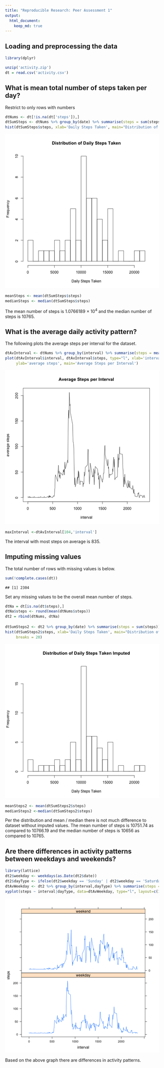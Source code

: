 ```yaml
---
title: "Reproducible Research: Peer Assessment 1"
output: 
  html_document:
    keep_md: true
---
```



## Loading and preprocessing the data


```r
library(dplyr)
```


```r
unzip('activity.zip')
dt = read.csv('activity.csv')
```



## What is mean total number of steps taken per day?

Restrict to only rows with numbers

```r
dtNums <- dt[!is.na(dt['steps']),]
dtSumSteps <- dtNums %>% group_by(date) %>% summarise(steps = sum(steps)) 
hist(dtSumSteps$steps, xlab='Daily Steps Taken', main="Distribution of Daily Steps Taken", breaks = 20)
```

![plot of chunk unnamed-chunk-3](figure/unnamed-chunk-3-1.png)

```r
meanSteps <- mean(dtSumSteps$steps)
medianSteps <- median(dtSumSteps$steps)
```

The mean number of steps is 1.0766189 &times; 10<sup>4</sup> and the median number of steps is 10765.

## What is the average daily activity pattern?

The following plots the average steps per interval for the dataset.


```r
dtAvInterval <- dtNums %>% group_by(interval) %>% summarise(steps = mean(steps)) 
plot(dtAvInterval$interval, dtAvInterval$steps, type="l", xlab='interval', 
     ylab='average steps', main='Average Steps per Interval')
```

![plot of chunk unnamed-chunk-4](figure/unnamed-chunk-4-1.png)

```r
maxInterval <-dtAvInterval[104,'interval']
```

The interval with most steps on average is 835.


## Imputing missing values

The total number of rows with missing values is below.

```r
sum(!complete.cases(dt))
```

```
## [1] 2304
```

Set any missing values to be the overall mean number of steps. 


```r
dtNa = dt[is.na(dt$steps),]
dtNa$steps <- round(mean(dtNums$steps))
dt2 = rbind(dtNums, dtNa)

dtSumSteps2 <- dt2 %>% group_by(date) %>% summarise(steps = sum(steps)) 
hist(dtSumSteps2$steps, xlab='Daily Steps Taken', main="Distribution of Daily Steps Taken Imputed", 
     breaks = 20)
```

![plot of chunk unnamed-chunk-6](figure/unnamed-chunk-6-1.png)

```r
meanSteps2 <- mean(dtSumSteps2$steps)
medianSteps2 <-median(dtSumSteps2$steps)
```


Per the distribution and mean / median there is not much difference to dataset without imputed values. The mean number of steps is 10751.74 as compared to 10766.19 and the median number of steps is 10656 as compared to 10765.


## Are there differences in activity patterns between weekdays and weekends?


```r
library(lattice)
dt2$weekday <- weekdays(as.Date(dt2$date))
dt2$dayType <- ifelse(dt2$weekday == 'Sunday' | dt2$weekday == 'Saturday', 'weekend', 'weekday')
dtAvWeekday <- dt2 %>% group_by(interval,dayType) %>% summarise(steps = mean(steps)) 
xyplot(steps ~ interval|dayType, data=dtAvWeekday, type="l", layout=c(1,2))
```

![plot of chunk unnamed-chunk-7](figure/unnamed-chunk-7-1.png)

Based on the above graph there are differences in activity patterns.
